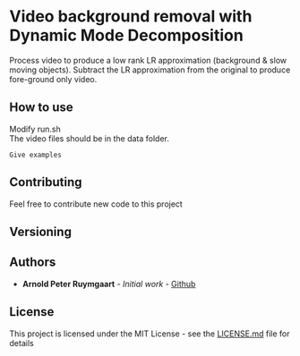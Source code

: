 # Video background removal with Dynamic Mode Decomposition 
Process video to produce a low rank LR approximation (background & slow moving objects).
Subtract the LR approximation from the original to produce 
fore-ground only video.

## How to use
Modify run.sh <br>
The video files should be in the data folder.

```
Give examples
```


## Contributing

Feel free to contribute new code to this project

## Versioning

## Authors

* **Arnold Peter Ruymgaart** - *Initial work* - [Github](https://github.com/aruymgaart)

## License

This project is licensed under the MIT License - see the [LICENSE.md](LICENSE.md) file for details


